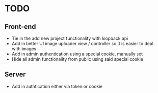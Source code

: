 # TODO

## Front-end

* Tie in the add new project functionality with loopback api
* Add in better UI image uploader view / controller so it is easier to deal with images
* Add in admin authentication using a special cookie, manually set
* Hide all admin functionality from public using said special cookie

## Server

* Add in authtication either via token or cookie

